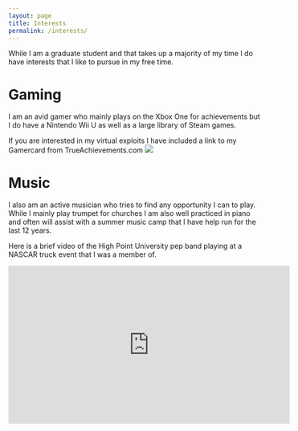 ```yaml
---
layout: page
title: Interests
permalink: /interests/
---
```


While I am a graduate student and that takes up a majority of my time I do have
interests that I like to pursue in my free time. 

# Gaming
I am an avid gamer who mainly plays on the Xbox One for achievements but I do 
have a Nintendo Wii U as well as a large library of Steam games. 

If you are interested in my virtual exploits I have included a link to my 
Gamercard from TrueAchievements.com
<a href="http://www.trueachievements.com/Morthur+Gowe.htm">
<img src="http://www.trueachievements.com/gamercards/Morthur+Gowe.png"/>
</a>

# Music
I also am an active musician who tries to find any opportunity I can to play.
While I mainly play trumpet for churches I am also well practiced in piano and
often will assist with a summer music camp that I have help run for the last
12 years.

Here is a brief video of the High Point University pep band playing at a NASCAR
truck event that I was a member of.
<iframe width="560" height="315" src="https://www.youtube.com/embed/8B3lqv6qvhY" frameborder="0" allowfullscreen></iframe>